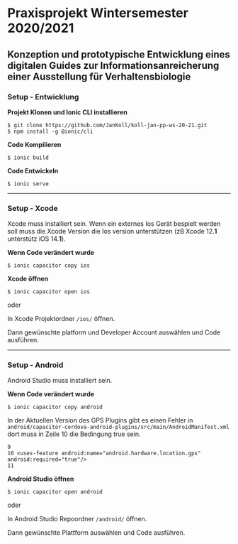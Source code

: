 # Praxisprojekt Wintersemester 2020/2021

## Konzeption und prototypische Entwicklung eines digitalen Guides zur Informationsanreicherung einer Ausstellung für Verhaltensbiologie

### Setup - Entwicklung

**Projekt Klonen und Ionic CLI installieren**
```
$ git clone https://github.com/JanKoll/koll-jan-pp-ws-20-21.git
$ npm install -g @ionic/cli
```

**Code Kompilieren**
```
$ ionic build
```

**Code Entwickeln**
```
$ ionic serve
```
---
### Setup - Xcode
Xcode muss installiert sein. Wenn ein externes Ios Gerät bespielt werden soll muss die Xcode Version die Ios version unterstützen (zB Xcode 12.**1** unterstütz iOS 14.**1**).

**Wenn Code verändert wurde**
```
$ ionic capacitor copy ios
```

**Xcode öffnen**
```
$ ionic capacitor open ios
```

oder

In Xcode Projektordner  `/ios/` öffnen.

Dann gewünschte platform und Developer Account auswählen und Code ausführen.

---

### Setup - Android

Android Studio muss installiert sein.

**Wenn Code verändert wurde**
```
$ ionic capacitor copy android
```

In der Aktuellen Version des GPS Plugins gibt es einen Fehler in `android/capacitor-cordova-android-plugins/src/main/AndroidManifest.xml` dort muss in Zeile 10 die Bedingung true sein.
```
9
10 <uses-feature android:name="android.hardware.location.gps" android:required="true"/>
11
```

**Android Studio öffnen**
```
$ ionic capacitor open android
```

oder

In Android Studio Repoordner  `/android/` öffnen.

Dann gewünschte Plattform auswählen und Code ausführen.
